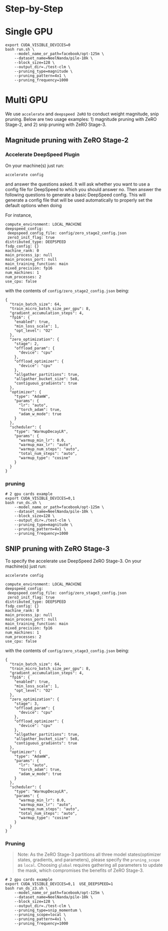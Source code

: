 Step-by-Step
============

# Single GPU

```
export CUDA_VISIBLE_DEVICES=0
bash run.sh \
    --model_name_or_path=facebook/opt-125m \
    --dataset_name=NeelNanda/pile-10k \
    --block_size=128 \
    --output_dir=./test-clm \
    --pruning_type=magnitude \
    --pruning_pattern=4x1 \
    --pruning_frequency=1000
```

# Multi GPU

We use `accelerate` and `deepspeed ZeRO` to conduct weight magnitude, snip pruning. Below are two usage examples: 1) magnitude pruning with ZeRO Stage-2, and 2) snip pruning with ZeRO Stage-3.

## Magnitude pruning with ZeRO Stage-2
### Accelerate DeepSpeed Plugin

On your machine(s) just run:
```
accelerate config
```

and answer the questions asked. It will ask whether you want to use a config file for DeepSpeed to which you should answer no. Then answer the following questions to generate a basic DeepSpeed config. This will generate a config file that will be used automatically to properly set the default options when doing

For instance,

```
compute_environment: LOCAL_MACHINE
deepspeed_config:
 deepspeed_config_file: config/zero_stage2_config.json
 zero3_init_flag: true
distributed_type: DEEPSPEED
fsdp_config: {}
machine_rank: 0
main_process_ip: null
main_process_port: null
main_training_function: main
mixed_precision: fp16
num_machines: 1
num_processes: 2
use_cpu: false
```
with the contents of `config/zero_stage2_config.json` being:

```
{
  "train_batch_size": 64,
  "train_micro_batch_size_per_gpu": 8,
  "gradient_accumulation_steps": 4,
  "fp16": {
    "enabled": true,
    "min_loss_scale": 1,
    "opt_level": "O2"
  },
  "zero_optimization": {
    "stage": 2,
    "offload_param": {
      "device": "cpu"
    },
    "offload_optimizer": {
      "device": "cpu"
    },
    "allgather_partitions": true,
    "allgather_bucket_size": 5e8,
    "contiguous_gradients": true
  },
  "optimizer": {
    "type": "AdamW",
    "params": {
      "lr": "auto",
      "torch_adam": true,
      "adam_w_mode": true
    }
  },
  "scheduler": {
    "type": "WarmupDecayLR",
    "params": {
      "warmup_min_lr": 0.0,
      "warmup_max_lr": "auto",
      "warmup_num_steps": "auto",
      "total_num_steps": "auto",
      "warmup_type": "cosine"
    }
  }
}
```

### pruning

```
# 2 gpu cards example
export CUDA_VISIBLE_DEVICES=0,1
bash run_ds.sh \
    --model_name_or_path=facebook/opt-125m \
    --dataset_name=NeelNanda/pile-10k \
    --block_size=128 \
    --output_dir=./test-clm \
    --pruning_type=magnitude \
    --pruning_pattern=4x1 \
    --pruning_frequency=1000
```


## SNIP pruning with ZeRO Stage-3

To specify the accelerate use DeepSpeed ZeRO Stage-3. On your machine(s) just run:
``` shell
accelerate config

compute_environment: LOCAL_MACHINE
deepspeed_config:
 deepspeed_config_file: config/zero_stage3_config.json
 zero3_init_flag: true
distributed_type: DEEPSPEED
fsdp_config: {}
machine_rank: 0
main_process_ip: null
main_process_port: null
main_training_function: main
mixed_precision: fp16
num_machines: 1
num_processes: 2
use_cpu: false
```
with the contents of `config/zero_stage3_config.json` being:

```
{
  "train_batch_size": 64,
  "train_micro_batch_size_per_gpu": 8,
  "gradient_accumulation_steps": 4,
  "fp16": {
    "enabled": true,
    "min_loss_scale": 1,
    "opt_level": "O2"
  },
  "zero_optimization": {
    "stage": 3,
    "offload_param": {
      "device": "cpu"
    },
    "offload_optimizer": {
      "device": "cpu"
    },
    "allgather_partitions": true,
    "allgather_bucket_size": 5e8,
    "contiguous_gradients": true
  },
  "optimizer": {
    "type": "AdamW",
    "params": {
      "lr": "auto",
      "torch_adam": true,
      "adam_w_mode": true
    }
  },
  "scheduler": {
    "type": "WarmupDecayLR",
    "params": {
      "warmup_min_lr": 0.0,
      "warmup_max_lr": "auto",
      "warmup_num_steps": "auto",
      "total_num_steps": "auto",
      "warmup_type": "cosine"
    }
  }
}
```

### Pruning
> Note: As the ZeRO Stage-3 partitions all three model states(optimizer states, gradients, and parameters), please specify the `pruning_scope` as `local`. Choosing `global` requires gathering all parameters to update the mask, which compromises the benefits of ZeRO Stage-3.


```
# 2 gpu cards example
export CUDA_VISIBLE_DEVICES=0,1  USE_DEEPSPEED=1
bash run_ds_z3.sh \
    --model_name_or_path=facebook/opt-125m \
    --dataset_name=NeelNanda/pile-10k \
    --block_size=128 \
    --output_dir=./test-clm \
    --pruning_type=snip_momentum \
    --pruning_scope=local \
    --pruning_pattern=4x1 \
    --pruning_frequency=1000
```
